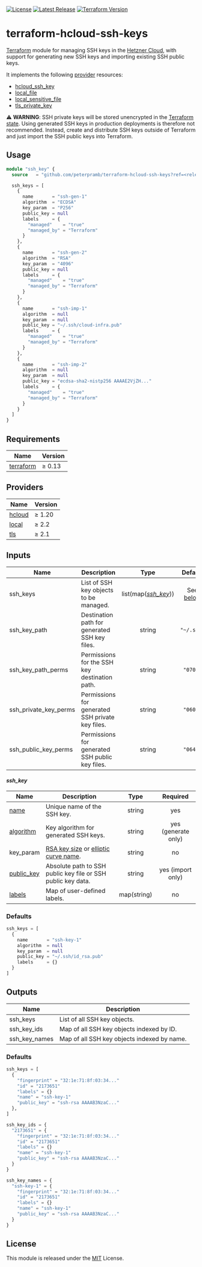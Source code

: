 [![License](https://img.shields.io/github/license/peterpramb/terraform-hcloud-ssh-keys)](https://github.com/peterpramb/terraform-hcloud-ssh-keys/blob/master/LICENSE)
[![Latest Release](https://img.shields.io/github/v/release/peterpramb/terraform-hcloud-ssh-keys?sort=semver)](https://github.com/peterpramb/terraform-hcloud-ssh-keys/releases/latest)
[![Terraform Version](https://img.shields.io/badge/terraform-%E2%89%A5%200.13.0-623ce4)](https://www.terraform.io)


# terraform-hcloud-ssh-keys

[Terraform](https://www.terraform.io) module for managing SSH keys in the [Hetzner Cloud](https://www.hetzner.com/cloud), with support for generating new SSH keys and importing existing SSH public keys.

It implements the following [provider](#providers) resources:

- [hcloud\_ssh\_key](https://registry.terraform.io/providers/hetznercloud/hcloud/latest/docs/resources/ssh_key)
- [local\_file](https://registry.terraform.io/providers/hashicorp/local/latest/docs/resources/file)
- [local\_sensitive\_file](https://registry.terraform.io/providers/hashicorp/local/latest/docs/resources/sensitive_file)
- [tls\_private\_key](https://registry.terraform.io/providers/hashicorp/tls/latest/docs/resources/private_key)

:warning: **WARNING**: SSH private keys will be stored unencrypted in the [Terraform state](https://www.terraform.io/docs/state). Using generated SSH keys in production deployments is therefore not recommended. Instead, create and distribute SSH keys outside of Terraform and just import the SSH public keys into Terraform.


## Usage

```terraform
module "ssh_key" {
  source   = "github.com/peterpramb/terraform-hcloud-ssh-keys?ref=<release>"

  ssh_keys = [
    {
      name       = "ssh-gen-1"
      algorithm  = "ECDSA"
      key_param  = "P256"
      public_key = null
      labels     = {
        "managed"    = "true"
        "managed_by" = "Terraform"
      }
    },
    {
      name       = "ssh-gen-2"
      algorithm  = "RSA"
      key_param  = "4096"
      public_key = null
      labels     = {
        "managed"    = "true"
        "managed_by" = "Terraform"
      }
    },
    {
      name       = "ssh-imp-1"
      algorithm  = null
      key_param  = null
      public_key = "~/.ssh/cloud-infra.pub"
      labels     = {
        "managed"    = "true"
        "managed_by" = "Terraform"
      }
    },
    {
      name       = "ssh-imp-2"
      algorithm  = null
      key_param  = null
      public_key = "ecdsa-sha2-nistp256 AAAAE2VjZH..."
      labels     = {
        "managed"    = "true"
        "managed_by" = "Terraform"
      }
    }
  ]
}
```


## Requirements

| Name | Version |
|------|---------|
| [terraform](https://www.terraform.io) | &ge; 0.13 |


## Providers

| Name | Version |
|------|---------|
| [hcloud](https://registry.terraform.io/providers/hetznercloud/hcloud) | &ge; 1.20 |
| [local](https://registry.terraform.io/providers/hashicorp/local) | &ge; 2.2 |
| [tls](https://registry.terraform.io/providers/hashicorp/tls) | &ge; 2.1 |


## Inputs

| Name | Description | Type | Default | Required |
|------|-------------|:----:|:-------:|:--------:|
| ssh\_keys | List of SSH key objects to be managed. | list(map([*ssh\_key*](#ssh_key))) | See [below](#defaults) | yes |
| ssh\_key\_path | Destination path for generated SSH key files. | string | `"~/.ssh"` | no |
| ssh\_key\_path\_perms | Permissions for the SSH key destination path. | string | `"0700"` | no |
| ssh\_private\_key\_perms | Permissions for generated SSH private key files. | string | `"0600"` | no |
| ssh\_public\_key\_perms | Permissions for generated SSH public key files. | string | `"0640"` | no |


#### *ssh\_key*

| Name | Description | Type | Required |
|------|-------------|:----:|:--------:|
| [name](https://registry.terraform.io/providers/hetznercloud/hcloud/latest/docs/resources/ssh_key#name) | Unique name of the SSH key. | string | yes |
| [algorithm](https://registry.terraform.io/providers/hashicorp/tls/latest/docs/resources/private_key#algorithm) | Key algorithm for generated SSH keys. | string | yes (generate only) |
| key\_param | [RSA key size](https://registry.terraform.io/providers/hashicorp/tls/latest/docs/resources/private_key#rsa_bits) or [elliptic curve name](https://registry.terraform.io/providers/hashicorp/tls/latest/docs/resources/private_key#ecdsa_curve). | string | no |
| [public\_key](https://registry.terraform.io/providers/hetznercloud/hcloud/latest/docs/resources/ssh_key#public_key) | Absolute path to SSH public key file or SSH public key data. | string | yes (import only) |
| [labels](https://registry.terraform.io/providers/hetznercloud/hcloud/latest/docs/resources/ssh_key#labels) | Map of user-defined labels. | map(string) | no |


### Defaults

```terraform
ssh_keys = [
  {
    name       = "ssh-key-1"
    algorithm  = null
    key_param  = null
    public_key = "~/.ssh/id_rsa.pub"
    labels     = {}
  }
]
```


## Outputs

| Name | Description |
|------|-------------|
| ssh\_keys | List of all SSH key objects. |
| ssh\_key\_ids | Map of all SSH key objects indexed by ID. |
| ssh\_key\_names | Map of all SSH key objects indexed by name. |


### Defaults

```terraform
ssh_keys = [
  {
    "fingerprint" = "32:1e:71:8f:03:34..."
    "id" = "2173651"
    "labels" = {}
    "name" = "ssh-key-1"
    "public_key" = "ssh-rsa AAAAB3NzaC..."
  },
]

ssh_key_ids = {
  "2173651" = {
    "fingerprint" = "32:1e:71:8f:03:34..."
    "id" = "2173651"
    "labels" = {}
    "name" = "ssh-key-1"
    "public_key" = "ssh-rsa AAAAB3NzaC..."
  }
}

ssh_key_names = {
  "ssh-key-1" = {
    "fingerprint" = "32:1e:71:8f:03:34..."
    "id" = "2173651"
    "labels" = {}
    "name" = "ssh-key-1"
    "public_key" = "ssh-rsa AAAAB3NzaC..."
  }
}
```


## License

This module is released under the [MIT](https://github.com/peterpramb/terraform-hcloud-ssh-keys/blob/master/LICENSE) License.
